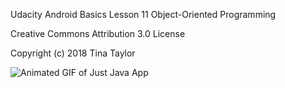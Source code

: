 Udacity Android Basics Lesson 11 Object-Oriented Programming

Creative Commons Attribution 3.0 License

Copyright (c) 2018 Tina Taylor

![Animated GIF of Just Java App](https://user-images.githubusercontent.com/35104977/37101859-8a63ac6a-21f4-11e8-99b9-13f5cb427a19.gif "Animated GIF of Just Java App")
